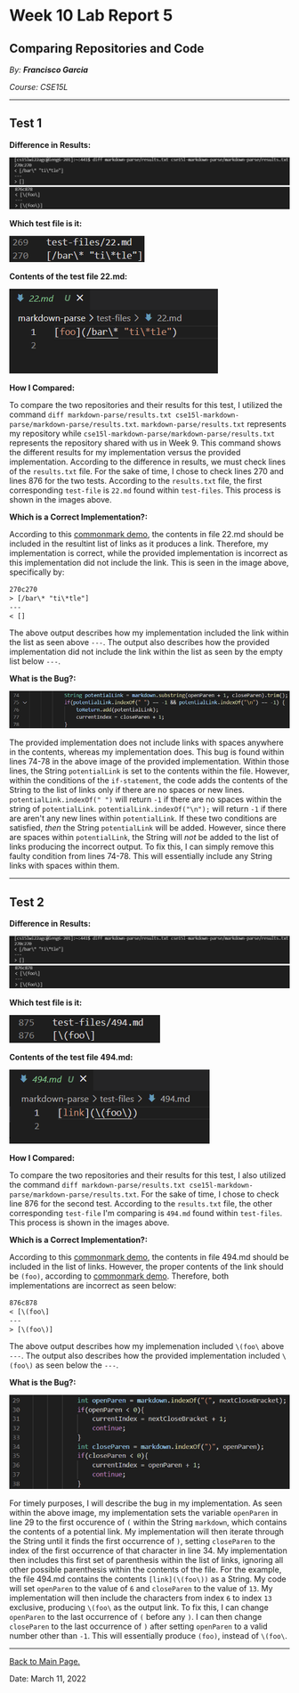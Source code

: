 # Week 10 Lab Report 5

## Comparing Repositories and Code

*By: **Francisco Garcia***

*Course: CSE15L*

---
## Test 1

**Difference in Results:**

![Image](labreport5diff.png)
![Image](diff2.png)

**Which test file is it:**

![Image](labreport5test1.png)

**Contents of the test file 22.md:**

![Image](contentsTest22.png)

**How I Compared:**

To compare the two repositories and their results for this test, I utilized the command `diff markdown-parse/results.txt cse15l-markdown-parse/markdown-parse/results.txt`. `markdown-parse/results.txt` represents my repository while `cse15l-markdown-parse/markdown-parse/results.txt` represents the repository shared with us in Week 9. This command shows the different results for my implementation versus the provided implementation. According to the difference in results, we must check lines of the `results.txt` file. For the sake of time, I chose to check lines 270 and lines 876 for the two tests. According to the `results.txt` file, the first corresponding `test-file` is `22.md` found within `test-files`. This process is shown in the images above.

**Which is a Correct Implementation?:**

According to this [commonmark demo](https://spec.commonmark.org/dingus/), the contents in file 22.md should be included in the resultint list of links as it produces a link. Therefore, my implementation is correct, while the provided implementation is incorrect as this implementation did not include the link. This is seen in the image above, specifically by:

```
270c270
> [/bar\* "ti\*tle"]
---
< []
```

The above output describes how my implementation included the link within the list as seen above `---`. The output also describes how the provided implementation did not include the link within the list as seen by the empty list below `---`.

**What is the Bug?:**

![Image](LR5bugfix1.png)

The provided implementation does not include links with spaces anywhere in the contents, whereas my implementation does. This bug is found within lines 74-78 in the above image of the provided implementation. Within those lines, the String `potentialLink` is set to the contents within the file. However, within the conditions of the `if-statement`, the code adds the contents of the String to the list of links only if there are no spaces or new lines. `potentialLink.indexOf(" ")` will return `-1` if there are no spaces within the string of `potentialLink`. `potentialLink.indexOf("\n");` will return `-1` if there are aren't any new lines within `potentialLink`. If these two conditions are satisfied, *then* the String `potentialLink` will be added. However, since there are spaces within `potentialLink`, the String will *not* be added to the list of links producing the incorrect output. To fix this, I can simply remove this faulty condition from lines 74-78. This will essentially include any String links with spaces within them.

---

## Test 2

**Difference in Results:**

![Image](labreport5diff.png)
![Image](diff2.png)

**Which test file is it:**

![Image](labreport5test2.png)

**Contents of the test file 494.md:**

![Image](contentsTest494.png)

**How I Compared:**

To compare the two repositories and their results for this test, I also utilized the command `diff markdown-parse/results.txt cse15l-markdown-parse/markdown-parse/results.txt`.  For the sake of time, I chose to check line 876 for the second test. According to the `results.txt` file, the other corresponding `test-file` I'm comparing is `494.md` found within `test-files`. This process is shown in the images above.

**Which is a Correct Implementation?:**

According to this [commonmark demo](https://spec.commonmark.org/dingus/), the contents in file 494.md should be included in the list of links. However, the proper contents of the link should be `(foo)`, according to [commonmark demo](https://spec.commonmark.org/dingus/). Therefore, both implementations are incorrect as seen below: 

```
876c878
< [\(foo\]
---
> [\(foo\)]
```

The above output describes how my implemenation included `\(foo\` above `---`. The output also describes how the provided implementation included `\(foo\)` as seen below the `---`.

**What is the Bug?:**

![Image](LR5bugfix2.png)

For timely purposes, I will describe the bug in my implementation. As seen within the above image, my implementation sets the variable `openParen` in line 29 to the first occurence of `(` within the String `markdown`, which contains the contents of a potential link. My implementation will then iterate through the String until it finds the first occurrence of `)`, setting `closeParen` to the index of the first occurrence of that character in line 34. My implementation then includes this first set of parenthesis within the list of links, ignoring all other possible parenthesis within the contents of the file. For the example, the file 494.md contains the contents `[link](\(foo\))` as a String. My code will set `openParen` to the value of `6` and `closeParen` to the value of `13`. My implementation will then include the characters from index `6` to index `13` exclusive, producing `\(foo\` as the output link. To fix this, I can change `openParen` to the last occurrence of `(` before any `)`. I can then change `closeParen` to the last occurrence of `)` after setting `openParen` to a valid number other than `-1`. This will essentially produce `(foo)`, instead of `\(foo\`.

---


[Back to Main Page.](https://francgarcia.github.io/cse15l-lab-reports/index.html)

Date: March 11, 2022

